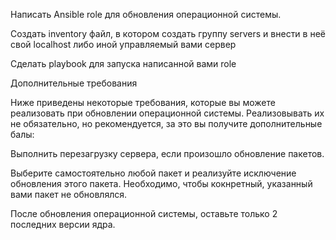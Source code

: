 Написать Ansible role для обновления операционной системы.


Создать inventory файл, в котором создать группу servers и внести в неё свой localhost либо иной управляемый вами сервер


Сделать playbook для запуска написанной вами role


Дополнительные требования


Ниже приведены некоторые требования, которые вы можете реализовать при обновлении операционной системы. Реализовывать их не обязательно, но рекомендуется, за это вы получите дополнительные балы:

Выполнить перезагрузку сервера, если произошло обновление пакетов.


Выберите самостоятельно любой пакет и реализуйте исключение обновления этого пакета.
Необходимо, чтобы кокнретный, указанный вами пакет не обновлялся.


После обновления операционной системы, оставьте только 2 последних версии ядра.
